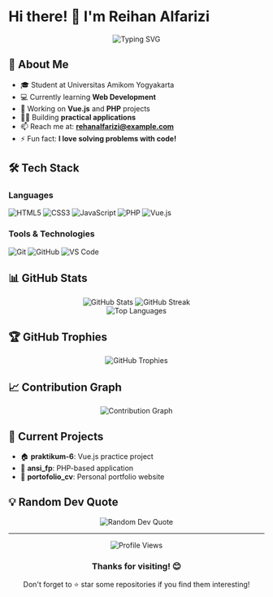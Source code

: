 # Hi there! 👋 I'm Reihan Alfarizi

<div align="center">
  <img src="https://readme-typing-svg.herokuapp.com?font=Fira+Code&pause=1000&color=F75C7E&center=true&vCenter=true&width=435&lines=Hello!+I'm+Reihan+Alfarizi;Student+and+Developer;Welcome+to+my+GitHub!" alt="Typing SVG" />
</div>

<img align="">

## 🚀 About Me
- 🎓 Student at Universitas Amikom Yogyakarta
- 💻 Currently learning **Web Development**
- 🌱 Working on **Vue.js** and **PHP** projects
- 👨‍💻 Building **practical applications**
- 📫 Reach me at: **rehanalfarizi@example.com**
- ⚡ Fun fact: **I love solving problems with code!**

## 🛠️ Tech Stack

### Languages
![HTML5](https://img.shields.io/badge/-HTML5-E34F26?style=for-the-badge&logo=html5&logoColor=white)
![CSS3](https://img.shields.io/badge/-CSS3-1572B6?style=for-the-badge&logo=css3&logoColor=white)
![JavaScript](https://img.shields.io/badge/-JavaScript-F7DF1E?style=for-the-badge&logo=javascript&logoColor=black)
![PHP](https://img.shields.io/badge/-PHP-777BB4?style=for-the-badge&logo=php&logoColor=white)
![Vue.js](https://img.shields.io/badge/-Vue.js-4FC08D?style=for-the-badge&logo=vue.js&logoColor=white)

### Tools & Technologies
![Git](https://img.shields.io/badge/-Git-F05032?style=for-the-badge&logo=git&logoColor=white)
![GitHub](https://img.shields.io/badge/-GitHub-181717?style=for-the-badge&logo=github&logoColor=white)
![VS Code](https://img.shields.io/badge/-VS%20Code-007ACC?style=for-the-badge&logo=visual-studio-code&logoColor=white)

## 📊 GitHub Stats

<div align="center">
  <img src="https://github-readme-stats.vercel.app/api?username=rehanalfarizi&show_icons=true&theme=radical&hide_border=true" alt="GitHub Stats" />
  <img src="https://github-readme-streak-stats.herokuapp.com/?user=rehanalfarizi&theme=radical&hide_border=true" alt="GitHub Streak" />
</div>

<div align="center">
  <img src="https://github-readme-stats.vercel.app/api/top-langs/?username=rehanalfarizi&layout=compact&theme=radical&hide_border=true" alt="Top Languages" />
</div>

## 🏆 GitHub Trophies
<div align="center">
  <img src="https://github-profile-trophy.vercel.app/?username=rehanalfarizi&theme=radical&no-frame=true&margin-w=15" alt="GitHub Trophies" />
</div>

## 📈 Contribution Graph
<div align="center">
  <img src="https://github-readme-activity-graph.vercel.app/graph?username=rehanalfarizi&theme=react-dark&hide_border=true" alt="Contribution Graph" />
</div>

## 🎯 Current Projects
- 🏠 **praktikum-6**: Vue.js practice project
- 📱 **ansi_fp**: PHP-based application
- 🎨 **portofolio_cv**: Personal portfolio website

## 💡 Random Dev Quote
<div align="center">
  <img src="https://quotes-github-readme.vercel.app/api?type=horizontal&theme=radical" alt="Random Dev Quote" />
</div>

---

<div align="center">
  <img src="https://komarev.com/ghpvc/?username=rehanalfarizi&label=Profile%20views&color=0e75b6&style=flat" alt="Profile Views" />
</div>

<div align="center">
  <h3>Thanks for visiting! 😊</h3>
  <p>Don't forget to ⭐ star some repositories if you find them interesting!</p>
</div>
